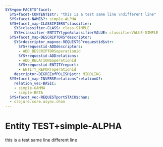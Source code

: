 ```yaml
---
SYS+gem-FACETS^facet:
  SYS+facet-CONTENT$str: "this is a test same line \ndifferent line"
  SYS+facet-NAME&?: simple-ALPHA
  SYS+facet_map-CLASSIFIERS^classifier:
    SYS+classifier-CLASS: class-SIMPLE
    SYS+classifier-ENTITYtype&classifierVALUE: classifierVALUE-SIMPLE
  SYS+facet_map-DESCRIPTORS^descriptor:
    SYS+descriptor_mapvec-REQUESTS^requestid$str:
      SYS+requestid-ADDdescriptors:
      - ADD_DESCRIPTORSoperationid
      SYS+requestid-ADDrelations:
      - ADD_RELATIONSoperationid
      SYS+requestid-ENTITYreport:
      - ENTITY_REPORToperationid
    descriptor-DEGREEofPOLISH$str: MIDDLING
  SYS+facet_map-INVERSErelations^relation&?:
    relation_vec-BASIC:
    - simple-GAMMA
    - simple-BETA
  SYS+facet_vec-REQUESTportSTACK$chan:
  - clojure.core.async.chan
---
```

# Entity TEST+simple-ALPHA

this is a test same line 
different line
